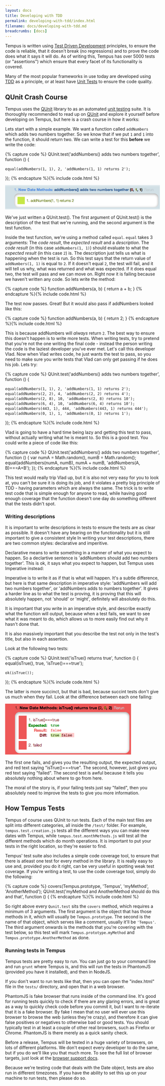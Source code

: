 ```yaml
---
layout: docs
title: Developing with TDD
permalink: developing-with-tdd/index.html
filename: docs/developing-with-tdd.md
breadcrumbs: [docs]
---
```


Tempus is written using [Test Driven Development][TDD] principles, to ensure the
code is reliable, that it doesn't break (no regressions) and to prove the code 
does what it says it will do. As of writing this, Tempus has over 5000 
tests (or "assertions") which ensure that every facet of its functionality is 
covered.

Many of the most popular frameworks in use today are developed using [TDD][TDD]
as a principle, or at least have [Unit Tests][Unit Tests] to ensure the code 
quality.

## QUnit Crash Course

Tempus uses the [QUnit][QUnit] library to as an automated 
[unit testing][Unit Tests] suite. It is thoroughly recommended to read up on 
[QUnit][QUnit] and explore it yourself before developing on Tempus, but here is 
a crash course in how it works:

Lets start with a simple example. We want a function called `addNumbers` which 
adds two numbers together. So we know that if we put `1` and `1` into the 
function, it should return two. We can write a test for this **before** we write
the code:

{% capture code %}
QUnit.test('addNumbers() adds two numbers together', function () {

    equal(addNumbers(1, 1), 2, 'addNumbers(1, 1) returns 2');

});
{% endcapture %}{% include code.html %}

![An image of a passing test"](/img/developing-with-tdd-first-test.png)

We've just written a QUnit.test(). The first argument of QUnit.test() is the 
description of the test that we're running, and the second argument is the 
test function.

Inside the test function, we're using a method called `equal`. `equal` takes 3 
arguments: The _code result_, the _expected result_ and a _description_. The 
_code result_ (in this case `addNumbers(1, 1)`) should evaluate to what the 
_expected result_ (in this case `2`) is. The description just tells us what is
happening when the test is run. So this test says that the return value of 
`addNumbers(1, 1)` is equal to `2`. If it doesn't equal `2`, the test will fail, 
and it will tell us why, what was returned and what was expected. If it does 
equal two, the test will pass and we can move on. Right now it is failing 
because we haven't written any code. So lets write the method:

{% capture code %}
function addNumbers(a, b) {
    return a + b;
}
{% endcapture %}{% include code.html %}

The test now passes. Great! But it would also pass if addNumbers looked like 
this:

{% capture code %}
function addNumbers(a, b) {
    return 2;
}
{% endcapture %}{% include code.html %}

This is because addNumbers will _always_ return `2`. The best way to ensure this
doesn't happen is to write more tests. When writing tests, try to pretend that 
you're not the one writing the final code - instead the person writing the code 
is the laziest developer you've ever met. Let's call this developer Vlad. Now 
when Vlad writes code, he just wants the test to pass, so you need to make sure 
you write tests that Vlad can only get passing if he does his job. Lets try:

{% capture code %}
QUnit.test('addNumbers() adds two numbers together', function () {

    equal(addNumbers(1, 1), 2, 'addNumbers(1, 1) returns 2');
    equal(addNumbers(2, 2), 4, 'addNumbers(2, 2) returns 4');
    equal(addNumbers(2, 8), 10, 'addNumbers(2, 8) returns 10');
    equal(addNumbers(6, 4), 10, 'addNumbers(6, 4) returns 10');
    equal(addNumbers(443, 1), 444, 'addNumbers(443, 1) returns 444');
    equal(addNumbers(0, 1), 1, 'addNumbers(0, 1) returns 1');

});
{% endcapture %}{% include code.html %}

Vlad is going to have a hard time being lazy and getting this test to pass, 
without actually writing what he is meant to. So this is a good test. You could 
write a piece of code like this:

{% capture code %}
QUnit.test('addNumbers() adds two numbers together', function () {
    var numA = Math.random(), numB = Math.random();
    equal(addNumbers(numA, numB), numA + numB, 'addNumbers(A, B)===A+B');
});
{% endcapture %}{% include code.html %}

This test would really trip Vlad up, but it is also not very easy for you to 
look at, you can't be sure it is doing its job, and it violates a pretty big 
principle of TDD - having parameters which are always the same. The trick is to 
write test code that is simple enough for anyone to read, while having good 
enough coverage that the function doesn't one day do something different that 
the tests didn't spot.

### Writing descriptions

It is important to write descriptions in tests to ensure the tests are as clear 
as possible. It doesn't have any bearing on the functionality but it is still 
important to give a consistent style In writing your test descriptions, there 
are two common styles: declarative and imperitive.

Declarative means to write something in a manner of what you expect to happen. 
So a declartive sentence is 'addNumbers should add two numbers together'. This 
is ok, it says what you expect to happen, but Tempus uses Imperative instead:

Imperative is to write it as if that is what will happen. It's a subtle 
difference, but here is that same description in imperative style: 'addNumbers 
will add two numbers together', or 'addNumbers adds to numbers together'. It 
gives a harder line as to what the test is proving, it is proving that this will 
absolutely happen, not 'should' or 'might', definitely will absolutely do this.

It is important that you write in an imperative style, and describe exactly what
the function will output, because when a test fails, we want to see what it was
meant to do, which allows us to more easily find out why it hasn't done that.

It is also massively important that you describe the test not only in the test's
title, but also in each assertion.

Look at the following two tests:

{% capture code %}
QUnit.test('isTrue() returns true', function () {
    equal(isTrue(), true, 'isTrue()===true');

    ok(isTrue());
});
{% endcapture %}{% include code.html %}

The latter is more succinct, but that is bad, because succint tests don't give 
us much when they fail. Look at the difference between each one failing:

![An image of two failing tests"](/img/developing-with-tdd-test-fail.png)

The first one fails, and gives you the resulting output, the expected output, 
and red text saying "isTrue()===true". The second, however, just gives you red 
text saying "failed". The second test is awful because it tells you absolutely 
nothing about where to go from here.

The moral of the story is, if your failing tests just say "failed", then you 
absolutely need to improve the tests to give you more information.

## How Tempus Tests

Tempus of course uses QUnit to run tests. Each of the main test files are split 
into different categories, all inside the `/test/` folder. For example, 
`tempus.test.creation.js` tests all the different ways you can make new dates 
with Tempus, while `tempus.test.monthMethods.js` will test all the different 
methods which do month operations. It is important to put your tests in the 
right location, so they're easier to find.

Tempus' test suite also includes a simple code coverage tool, to ensure that 
there is atleast one test for every method in the library. It is really easy to 
use and, provided you do it right, can be very useful in spotting weak test 
coverage. If you're writing a test, to use the code coverage tool, simply do 
the following:

{% capture code %}
covers(Tempus.prototype, 'Tempus', 'myMethod', 'AnotherMethod');
QUnit.test('myMethod and AnotherMethod should do this and that', function () {
{% endcapture %}{% include code.html %}

So right above every `Qunit.test` sits the `covers` method, which requires a 
minimum of 3 arguments. The first argument is the object that has those methods 
in it, which will usually be `Tempus.prototype`. The second is the name of that
object, which serves like a comment, usually it'll be `'Tempus'`. The third 
argument onwards is the methods that you're covering with the test below, so 
this test will mark `Tempus.prototype.myMethod` and 
`Tempus.prototype.AnotherMethod` as done.

### Running tests in Tempus

Tempus tests are pretty easy to run. You can just go to your command line and 
run `grunt` where Tempus is, and this will run the tests in PhantomJS (provided 
you have it installed), and then in NodeJS.

If you don't want to run tests like that, then you can open the "index.html" 
file in the `tests/` directory, and open that in a web browser.

PhantomJS is fake browser that runs inside of the command line. It's good for 
running tests quickly to check if there are any glaring errors, and is great as 
a way to quickly check code before you commit it, but I want to re-iterate that 
it is a fake browser. By fake I mean that no user will ever use this browser to 
browse the web (unless they're crazy), and therefore it can give false positives
or negatives to otherwise bad or good tests. You should typically test in at 
least a couple of other real browsers, such as Firefox or Chrome. PhantomJS is
there merely as a quick sanity check.

Before a release, Tempus will be tested in a huge variety of browsers, on lots 
of different platforms. We don't expect every developer to do the same, but if 
you do we'll like you that much more. To see the full list of browser targets, 
just look at the [browser support docs](/docs/browser-support).

Because we're testing code that deals with the Date object, tests are also run 
in different timezones. If you have the ability to set this up on your machine 
to run tests, then please do so.

[TDD]: http://google.com
[Unit Tests]: http://google.com
[QUnit]: http://google.com